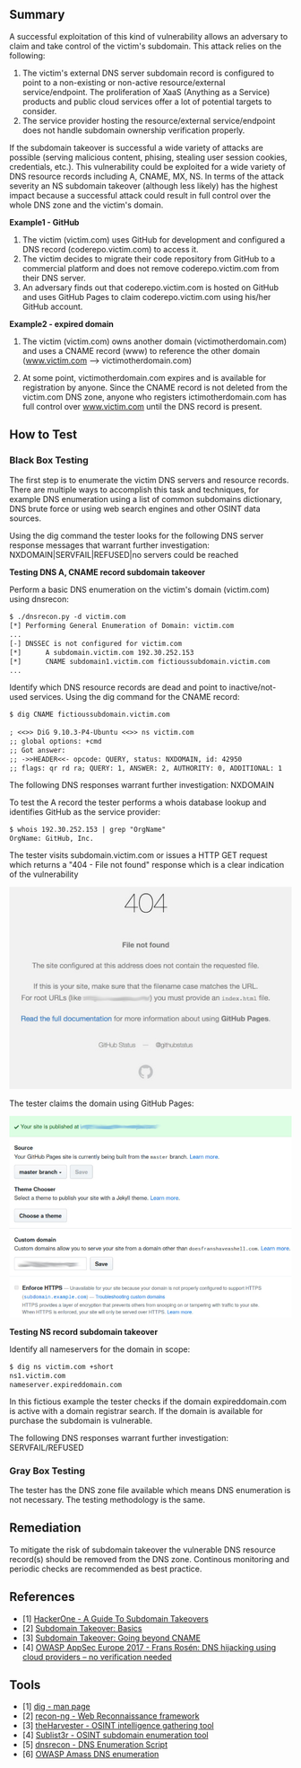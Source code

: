## Summary

A successful exploitation of this kind of vulnerability allows an adversary to claim and take control of the victim's subdomain. This attack relies on the following:

1. The victim's external DNS server subdomain record is configured to point to a non-existing or non-active resource/external service/endpoint. The proliferation of XaaS (Anything as a Service) products and public cloud services offer a lot of potential targets to consider.
2. The service provider hosting the resource/external service/endpoint does not handle subdomain ownership verification properly. 

If the subdomain takeover is successful a wide variety of attacks are possible (serving malicious content, phising, stealing user session cookies, credentials, etc.). This vulnerability could be exploited for a wide variety of DNS resource records including A, CNAME, MX, NS. In terms of the attack severity an NS subdomain takeover (although less likely) has the highest impact because a successful attack could result in full control over the whole DNS zone and  the victim's domain.

**Example1 - GitHub**

1. The victim (victim.com) uses GitHub for development and configured a DNS record (coderepo.victim.com) to access it. 
2. The victim decides to migrate their code repository from GitHub to a commercial platform and does not remove coderepo.victim.com from their DNS server.
3. An adversary finds out that coderepo.victim.com is hosted on GitHub and uses GitHub Pages to claim coderepo.victim.com using his/her GitHub account.

**Example2 - expired domain**

1. The victim (victim.com) owns another domain (victimotherdomain.com) and uses a CNAME record (www) to reference the other domain (www.victim.com --> victimotherdomain.com) 

2. At some point, victimotherdomain.com expires and is available for registration by anyone. Since the CNAME record is not deleted from the victim.com DNS zone, anyone who registers ictimotherdomain.com has full control over www.victim.com until the DNS record is present.

## How to Test
### Black Box Testing

The first step is to enumerate the victim DNS servers and resource records. There are multiple ways to accomplish this task and techniques, for example DNS enumeration using a list of common subdomains dictionary, DNS brute force or using web search engines and other OSINT data sources. 

Using the dig command the tester looks for the following DNS server response messages that warrant further investigation: NXDOMAIN|SERVFAIL|REFUSED|no servers could be reached

**Testing DNS A, CNAME record subdomain takeover**

Perform a basic DNS enumeration on the victim's domain (victim.com) using dnsrecon:

    $ ./dnsrecon.py -d victim.com
    [*] Performing General Enumeration of Domain: victim.com
    ...
    [-] DNSSEC is not configured for victim.com
    [*] 	 A subdomain.victim.com 192.30.252.153
    [*] 	 CNAME subdomain1.victim.com fictioussubdomain.victim.com
    ...
        
Identify which DNS resource records are dead and point to inactive/not-used services. Using the dig command for the CNAME record:

    $ dig CNAME fictioussubdomain.victim.com
    
    ; <<>> DiG 9.10.3-P4-Ubuntu <<>> ns victim.com
    ;; global options: +cmd
    ;; Got answer:
    ;; ->>HEADER<<- opcode: QUERY, status: NXDOMAIN, id: 42950
    ;; flags: qr rd ra; QUERY: 1, ANSWER: 2, AUTHORITY: 0, ADDITIONAL: 1

The following DNS responses warrant further investigation: NXDOMAIN

To test the A record the tester performs a whois database lookup and identifies GitHub as the service provider:

    $ whois 192.30.252.153 | grep "OrgName"
    OrgName: GitHub, Inc.

The tester visits subdomain.victim.com or issues a HTTP GET request which returns a "404 - File not found" response which is a clear indication of the vulnerability

![GitHub 404 File Not Found response](../images/subdomain_takeover_ex1.jpeg)

The tester claims the domain using GitHub Pages:

![GitHub claim domain](../images/subdomain_takeover_ex2.jpeg)


**Testing NS record subdomain takeover**

Identify all nameservers for the domain in scope:

    $ dig ns victim.com +short
    ns1.victim.com
    nameserver.expireddomain.com
    
   
In this fictious example the tester checks if the domain expireddomain.com is active with a domain registrar search. If the domain is available for purchase the subdomain is vulnerable.

The following DNS responses warrant further investigation: SERVFAIL/REFUSED


### Gray Box Testing


The tester has the DNS zone file available which means DNS enumeration is not necessary. The testing methodology is the same.


Remediation
-----------
To mitigate the risk of subdomain takeover the vulnerable DNS resource record(s) should be removed from the DNS zone. Continous monitoring and periodic checks are recommended as best practice.
 

References
----------

-   \[1\] [HackerOne - A Guide To Subdomain Takeovers](https://www.hackerone.com/blog/Guide-Subdomain-Takeovers)
-   \[2\] [Subdomain Takeover: Basics](https://0xpatrik.com/subdomain-takeover-basics/)
-   \[3\] [Subdomain Takeover: Going beyond CNAME](https://0xpatrik.com/subdomain-takeover-ns/)
-   \[4\] [OWASP AppSec Europe 2017 - Frans Rosén: DNS hijacking using cloud providers – no verification needed](https://2017.appsec.eu/presos/Developer/DNS%20hijacking%20using%20cloud%20providers%20%E2%80%93%20no%20verification%20needed%20-%20Frans%20Rosen%20-%20OWASP_AppSec-Eu_2017.pdf)


Tools
-----

-   \[1\] [dig - man page](https://linux.die.net/man/1/dig)
-   \[2\] [recon-ng - Web Reconnaissance framework](https://bitbucket.org/LaNMaSteR53/recon-ng/src/master/)
-   \[3\] [theHarvester - OSINT intelligence gathering tool](https://github.com/laramies/theHarvester)
-   \[4\] [Sublist3r - OSINT subdomain enumeration tool](https://github.com/aboul3la/Sublist3r)
-   \[5\] [dnsrecon - DNS Enumeration Script](https://github.com/darkoperator/dnsrecon)
-   \[6\] [OWASP Amass DNS enumeration](https://github.com/OWASP/Amass)
